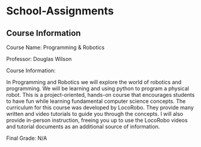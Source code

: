 # School-Assignments

Course Information
----

Course Name: Programming & Robotics

Professor: Douglas Wilson

Course Information: 

In Programming and Robotics we will explore the world of robotics and programming. We will be learning and using python to program a physical robot.  This is a project-oriented, hands-on course that encourages students to have fun while learning fundamental computer science concepts. The curriculum for this course was developed by LocoRobo.  They provide many written and video tutorials to guide you through the concepts.  I will also provide in-person instruction, freeing you up to use the LocoRobo videos and tutorial documents as an additional source of information.

Final Grade: N/A
